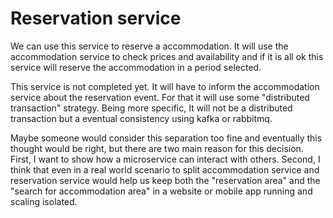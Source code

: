 # Reservation service

We can use this service to reserve a accommodation. It will use the accommodation service to check prices and availability and if it is all ok this service will reserve the accommodation in a period selected. 

This service is not completed yet. It will have to inform the accommodation service about the reservation event. For that it will use some "distributed transaction" strategy. Being more specific, It will not be a distributed transaction but a eventual consistency using kafka or rabbitmq.


Maybe someone would consider this separation too fine and eventually this thought would be right, but there are two main reason for this decision. First, I want to show how a microservice can interact with others. Second, I think that even in a real world scenario to split accommodation service and reservation service would help us keep both the "reservation area" and the "search for accommodation area" in a website or mobile app running and scaling isolated.

